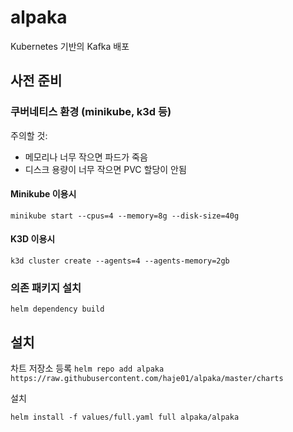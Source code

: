 # alpaka
Kubernetes 기반의 Kafka 배포

## 사전 준비

### 쿠버네티스 환경 (minikube, k3d 등)

주의할 것:
- 메모리나 너무 작으면 파드가 죽음 
- 디스크 용량이 너무 작으면 PVC 할당이 안됨

#### Minikube 이용시

`minikube start --cpus=4 --memory=8g --disk-size=40g`

#### K3D 이용시 

`k3d cluster create --agents=4 --agents-memory=2gb`

### 의존 패키지 설치 

`helm dependency build`
## 설치 

차트 저장소 등록 
`helm repo add alpaka https://raw.githubusercontent.com/haje01/alpaka/master/charts`

설치 

`helm install -f values/full.yaml full alpaka/alpaka`
